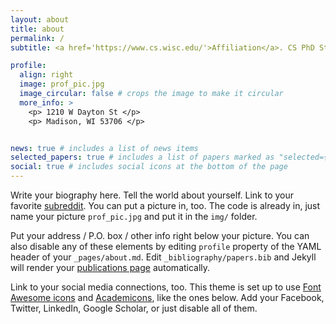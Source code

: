 ```yaml
---
layout: about
title: about
permalink: /
subtitle: <a href='https://www.cs.wisc.edu/'>Affiliation</a>. CS PhD Student at UW-Madison

profile:
  align: right
  image: prof_pic.jpg
  image_circular: false # crops the image to make it circular
  more_info: >
    <p> 1210 W Dayton St </p>
    <p> Madison, WI 53706 </p>


news: true # includes a list of news items
selected_papers: true # includes a list of papers marked as "selected={true}"
social: true # includes social icons at the bottom of the page
---
```


Write your biography here. Tell the world about yourself. Link to your favorite [subreddit](http://reddit.com). You can put a picture in, too. The code is already in, just name your picture `prof_pic.jpg` and put it in the `img/` folder.

Put your address / P.O. box / other info right below your picture. You can also disable any of these elements by editing `profile` property of the YAML header of your `_pages/about.md`. Edit `_bibliography/papers.bib` and Jekyll will render your [publications page](/al-folio/publications/) automatically.

Link to your social media connections, too. This theme is set up to use [Font Awesome icons](https://fontawesome.com/) and [Academicons](https://jpswalsh.github.io/academicons/), like the ones below. Add your Facebook, Twitter, LinkedIn, Google Scholar, or just disable all of them.
